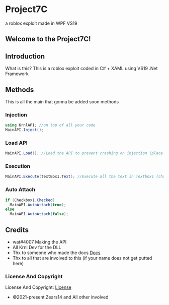 # Project7C
a roblox exploit made in WPF VS19
## Welcome to the Project7C!

## Introduction
What is this?
This is a roblox exploit coded in C# + XAML using VS19 .Net Framework

## Methods
This is all the main that gonna be added soon methods
### Injection
```csharp
using KrnlAPI; //on top of all your code
MainAPI.Inject();
```
### Load API
```csharp
MainAPI.Load(); //Load the API to prevent crashing on injection (place under initialzyComponent();)
```
### Execution
```csharp
MainAPI.Execute(textBox1.Text); //Execute all the text in Textbox1 (change with your textbox name)
```
### Auto Attach
```csharp
if (Checkbox1.Checked)
  MainAPI.AutoAttach(true);
else
  MainAPI.AutoAttach(false);
```
## Credits
- wat#4007 Making the API
- All Krnl Dev for the DLL
- Thx to someone who made the docs [Docs](https://sites.google.com/view/krnlapi/documentation)
- Thx to all that are involved to this (if your name does not get putted here)
### License And Copyright
License And Copyright: [License](https://github.com/Zears14/Project7C/blob/main/LICENSE)
- ©2021-present Zears14 and All other involved
